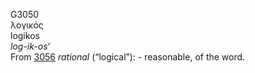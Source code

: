 <body>
  <p>G3050<br>  λογικός  <br> logikos  <br><i>log-ik-os‘ </i><br>From <a href="g3056.htm">3056</a>  <i>rational</i> (“logical”): - reasonable, of the word.<br></p>
 </body>